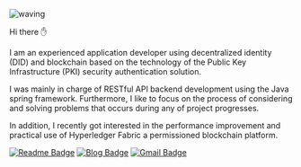 ![waving](https://capsule-render.vercel.app/api?type=waving&height=180&fontAlign=80&fontAlignY=40&color=gradient)

Hi there ✋

<p>
I am an experienced application developer using decentralized identity (DID) and blockchain based on the technology of the Public Key Infrastructure (PKI) security authentication solution.

I was mainly in charge of RESTful API backend development using the Java spring framework. Furthermore, I like to focus on the process of considering and solving problems that occurs during any of project progresses.

In addition, I recently got interested in the performance improvement and practical use of Hyperledger Fabric a permissioned blockchain platform.
</p>

[![Readme Badge](http://img.shields.io/badge/-Resume-gray?style=flat&logo=github&link=https://hyeonseokhan.github.io/resume)](https://hyeonseokhan.github.io/resume)
[![Blog Badge](https://img.shields.io/badge/-Blog-1877f2?style=flat&logo=github&logoColor=white&link=https://hyeonseokhan.github.io)](https://hyeonseokhan.github.io)
[![Gmail Badge](https://img.shields.io/badge/-Mail-d14836?style=flat&logo=Gmail&logoColor=white&link=mailto:toycode727@gmail.com)](mailto:toycode727@gmail.com)
